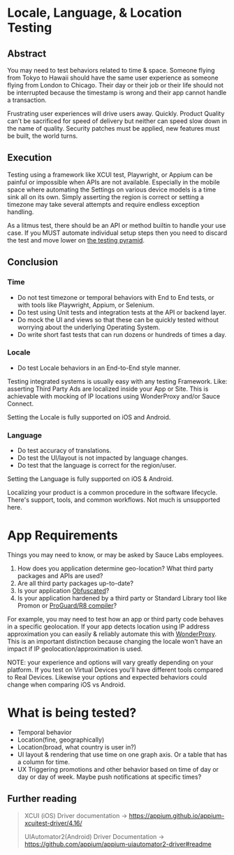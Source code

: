 # Locale, Language, & Location Testing

## Abstract
You may need to test behaviors related to time & space. Someone flying from Tokyo to Hawaii should have the same user experience as someone flying from London to Chicago. Their day or their job or their life should not be interrupted because the timestamp is wrong and their app cannot handle a transaction. 

Frustrating user experiences will drive users away. Quickly. Product Quality can't be sacrificed for speed of delivery but neither can speed slow down in the name of quality. Security patches must be applied, new features must be built, the world turns.

## Execution
Testing using a framework like XCUI test, Playwright, or Appium can be painful or impossible when APIs are not available. Especially in the mobile space where automating the Settings on various device models is a time sink all on its own. Simply asserting the region is correct or setting a timezone may take several attempts and require endless exception handling. 

As a litmus test, there should be an API or method builtin to handle your use case. If you MUST automate individual setup steps then you need to discard the test and move lower on [the testing pyramid](https://martinfowler.com/articles/practical-test-pyramid.html).

## Conclusion
### Time
* Do not test timezone or temporal behaviors with End to End tests, or with tools like Playwright, Appium, or Selenium.
* Do test using Unit tests and integration tests at the API or backend layer. 
* Do mock the UI and views so that these can be quickly tested without worrying about the underlying Operating System.
* Do write short fast tests that can run dozens or hundreds of times a day.

### Locale
* Do test Locale behaviors in an End-to-End style manner.

Testing integrated systems is usually easy with any testing Framework. Like: asserting Third Party Ads are localized inside your App or Site.  This is achievable with mocking of IP locations using WonderProxy and/or Sauce Connect.

Setting the Locale is fully supported on iOS and Android.

### Language
* Do test accuracy of translations.
* Do test the UI/layout is not impacted by language changes.
* Do test that the language is correct for the region/user.

Setting the Language is fully supported on iOS & Android.

Localizing your product is a common procedure in the software lifecycle. There's support, tools, and common workflows. Not much is unsupported here.

# App Requirements
Things you may need to know, or may be asked by Sauce Labs employees.
1. How does you application determine geo-location? What third party packages and APIs are used?
2. Are all third party packages up-to-date?
3. Is your application [Obfuscated](https://promon.co/security-news/code-obfuscation/)? 
4. Is your application hardened by a third party or Standard Library tool like Promon or [ProGuard/R8 compiler](https://developer.android.com/build/shrink-code#:~:text=Instead%2C%20the%20plugin%20works%20with%20the%20R8%20compiler%20to%20handle%20the%20following%20compile%2Dtime%20tasks%3A)?

For example, you may need to test how an app or third party code behaves in a specific geolocation. If your app detects location using IP address approximation you can easily & reliably automate this with [WonderProxy](https://docs.saucelabs.com/basics/integrations/wonderproxy/#overview). This is an important distinction because changing the locale won't have an impact if IP geolocation/approximation is used. 

NOTE: your experience and options will vary greatly depending on your platform. If you test on Virtual Devices you'll have different tools compared to Real Devices. Likewise your options and expected behaviors could change when comparing iOS vs Android. 

# What is being tested?
- Temporal behavior
- Location(fine, geographically)
- Location(broad, what country is user in?)
- UI layout & rendering that use time on one graph axis. Or a table that has a column for time.
- UX Triggering promotions and other behavior based on time of day or day or day of week. Maybe push notifications at specific times? 


## Further reading 
>XCUI (iOS) Driver documentation -> <https://appium.github.io/appium-xcuitest-driver/4.16/>
>
>UIAutomator2(Android) Driver Documentation -> <https://github.com/appium/appium-uiautomator2-driver#readme>